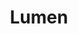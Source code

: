 ---
blog: https://blog.lumen.com/
facebook: https://facebook.com/lumentechnologies
linkedin: https://linkedin.com/company/lumentechnologies
logohandle: lumen
sort: lumen
title: Lumen
twitter: https://x.com/lumentechco
website: https://www.lumen.com/en-us/home.html
youtube: https://youtube.com/lumentechnologies
---